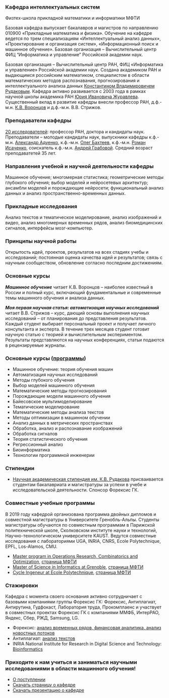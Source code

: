 ### Кафедра интеллектуальных систем 
Физтех-школа прикладной математики и информатики МФТИ

Базовая кафедра выпускает бакалавров и магистров по направлению 010900 «Прикладные математика и физика». Обучение на кафедре ведется по трем специализациям «Интеллектуальный анализ данных», «Проектирование и организация систем», «Информационный поиск и машинное обучение». Базовая организация – Вычислительный центр ФИЦ “Информатика и управление” Российской академии наук.

Базовая организация – Вычислительный центр РАН, ФИЦ «Информатика и управление» Российской академии наук. Создана академиком РАН и выдающимся российским математиком, специалистом в области математических методов распознавания, прогнозирования и интеллектуального анализа данных [Константином Владимировичем Рудаковым](https://ru.wikipedia.org/wiki/Рудаков,_Константин_Владимирович). Кафедра активно развивается с 2003 года в рамках научной школы академика РАН [Юрия Ивановича Журавлева](https://ru.wikipedia.org/wiki/Журавлёв,_Юрий_Иванович_(математик)). Существенный вклад в развитие кафедры внесли профессор РАН, д.ф.-м.н. [К.В. Воронцов](https://ru.wikipedia.org/wiki/Воронцов,_Константин_Вячеславович) и д.ф.-м.н. В.В. Стрижов.

### Преподаватели кафедры 
[20 исследователей](/ru/people/): профессор РАН, доктора и кандидаты наук. Преподаватели – молодые кандидаты наук, выпускники кафедры к.ф.-м.н. [Александр Адуенко](/ru/people/aduenko_aa/index.html),  к.ф.-м.н. [Олег Бахтеев](/ru/people/bakhteev_oy/index.html), к.ф.-м.н. [Роман Исаченко](/ru/people/isachenko_rv/index.html), соискатель к.ф.-м.н. [Андрей Грабовой](/ru/people/grabovoy_av/index.html). Средний возраст преподаватетей 35 лет.

### Направления учебной и научной деятельности кафедры
Машинное обучение; многомерная статистика; геометрические методы глубокого обучения; выбор моделей и нейросетевых архитектур; ансамбли моделей и порождающие нейросети; функциональный анализ данных и анализ пространственно-временных данных.

### Прикладные исследования
Анализ текстов и тематическое моделирование, анализ изображений и видео, анализ многомерных временных рядов, анализ биомедицинских сигналов, интерфейсы мозг-компьютер.

### Принципы научной работы
Открытость идей, проектов, результатов на всех стадиях учебы и исследований; постоянная оценка качества идей и результатов; связь с научным сообществом, обновление согласно последним достижениям.

### Основные курсы
***Машинное обучение*** читает К.В. Воронцов – наиболее известный в России и полный курс, включающий фундаментальные и современные темы машинного обучения и анализа данных.

***Моя первая научная статья: автоматизация научных исследований*** читает В.В. Стрижов – курс, дающий основы выполнения научных исследований – от планирования до представления результатов. Каждый студент выбирает персональный проект и получает личного консультанта и эксперта. В течение трех месяцев студент готовит научную статью с теорией и вычислительным экспериментом. Результаты представляются на научных конференциях, статьи подаются в рецензируемые журналы.

### Основные курсы ([программы](https://intelligent-systems-phystech.github.io/ru/course/))
- Машинное обучение: теория обучения машин
- Автоматизация научных исследований
- Методы глубокого обучения
- Выбор моделей машинного обучения
- Математические методы прогнозирования
- Порождающие модели машинного обучения
- Байесовское мультимоделирование
- Тематические моделирование
- Математические методы анализа текстов
- Методы оптимизации в машинном обучении
- Анализ данных в метрических пространствах
- Обработка, анализ и распознавание изображений
- Обработка сигналов
- Теория статистического обучения
- Регрессионный анализ
- Биоинформатика
- Технологии программной инженерии

### Стипендии
- [Научная академическая стипендия им. К.В. Рудакова](https://github.com/Intelligent-Systems-Phystech/intelligent-systems-phystech.github.io/raw/master/images/Stipendia_im_Rudakova.pdf) присваивается студентам бакалавриата и магистратуры за успехи в учебе и исследовательской деятельности. Спонсор Форексис ГК.

### Совместные учебные программы
В 2019 году кафедрой организована программа двойных дипломов и совместной магистратуры в Университете Гренобль-Альпы. Студенты магистратуры обучаются по совместным программам в Парижской политехнической школе, Сколковском институте науки и технологий, Научно-технологическом университете KAUST. Ведутся совместные исследования с лабораториями UGA, INRIA, CNRS, Ecole Polytechnique, EPFL, Los-Alamos, CMU.
- [Master program in Operations Research, Combinatorics and Optimization](https://master-informatique.univ-grenoble-alpes.fr/main-menu/academic-program/operations-research-combinatorics-optimisation/operations-research-combinatorics-optimisation-79396.kjsp?RH=1467388092289), [страница МФТИ](https://mipt.ru/education/joint_programs/ecolepolytech/)
- [Master of Science in Informatics at Grenoble](https://master-informatique.univ-grenoble-alpes.fr/main-menu/academic-program/master-of-science-mosig/), [страница МФТИ](https://mipt.ru/education/joint_programs/grenoble.php)
- [Cycle Ingeneur at Ecole Polytechnique](https://www.polytechnique.edu/admission-cycle-ingenieur/en), [страница МФТИ](https://mipt.ru/education/joint_programs/grenoble.php)

### Стажировки
Кафедра с момента своего основания активно сотрудничает с базовыми компаниями группы Форексис ГК: Форексис, Антиплагиат, Антирутина, Гудфокаст, Лаборатория труда, Прокомплаенс и участвует в совместных проектах Форексис ГК с компаниями ММФБ, ИнтерРАО, Яндекс, Сбер, РЖД, Samsung, LG.
- Форексис: [анализ временных рядов, финансовая аналитика, анализ новостных потоков](https://github.com/Intelligent-Systems-Phystech/intelligent-systems-phystech.github.io/raw/master/images/Forecsys_Intern.pdf) 
- Антиплагиат: [анализ текстов](https://www.antiplagiat.ru/)
- INRIA National Institute for Research in Digital Science and Technology: [Bioinformatics](https://team.inria.fr/nano-d/job-openings/)

### Приходите к нам учиться и заниматься научными исследованиями в области машинного обучения!
- [О поступлении](/ru/admission/)
- [Скачать страницу о кафедре](https://github.com/Intelligent-Systems-Phystech/intelligent-systems-phystech.github.io/raw/master/images/Intelligent_Systems_MIPT.pdf)
- [Скачать презентацию о кафедре](https://github.com/Intelligent-Systems-Phystech/intelligent-systems-phystech.github.io/raw/master/images/IS_Slides.pdf)
